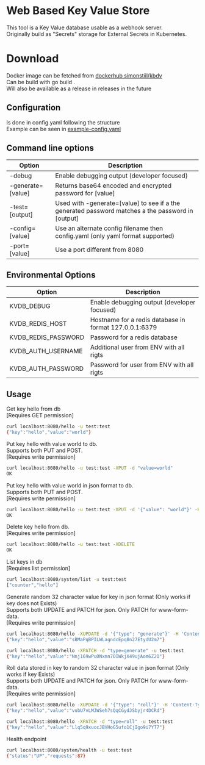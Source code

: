 # Web Based Key Value Store
This tool is a Key Value database usable as a webhook server.  
Originally build as "Secrets" storage for External Secrets in Kubernetes.  

# Download
Docker image can be fetched from [dockerhub simonstiil/kbdv](https://hub.docker.com/repository/docker/simonstiil/kbdv)  
Can be build with go build .  
Will also be available as a release in releases in the future

## Configuration
Is done in config.yaml following the structure  
Example can be seen in [example-config.yaml](./example-config.yaml) 

## Command line options
| Option | Description |
| ------ | ----------- |
| -debug | Enable debugging output (developer focused) |
| -generate=\[value\] | Returns base64 encoded and encrypted password for \[value\] |
| -test=\[output\] | Used with -generate=\[value\] to see if a the generated password matches a the password in \[output\] |
| -config=\[value\] | Use an alternate config filename then config.yaml (only yaml format supported) |
| -port=\[value\] | Use a port different from 8080 |

## Environmental Options

| Option | Description |
| ------ | ----------- |
| KVDB_DEBUG | Enable debugging output (developer focused) |
| KVDB_REDIS_HOST | Hostname for a redis database in format 127.0.0.1:6379 |
| KVDB_REDIS_PASSWORD | Password for a redis database |
| KVDB_AUTH_USERNAME | Additional user from ENV with all rigts |
| KVDB_AUTH_PASSWORD | Password for user from ENV with all rigts |

## Usage
Get key hello from db  
\[Requires GET permission\]  
```bash
curl localhost:8080/hello -u test:test
{"key":"hello","value":"world"}
```

Put key hello with value world to db.  
Supports both PUT and POST.  
 \[Requires write permission\]  
```bash
curl localhost:8080/hello -u test:test -XPUT -d "value=world"
OK
```

Put key hello with value world in json format to db.  
Supports both PUT and POST.  
 \[Requires write permission\]  
```bash
curl localhost:8080/hello -u test:test -XPUT -d '{"value": "world"}' -H 'Content-Type: application/json'
OK
```

Delete key hello from db.  
\[Requires write permission\]  
```bash
curl localhost:8080/hello -u test:test -XDELETE
OK
```

List keys in db  
\[Requires list permission\]  
```bash
curl localhost:8080/system/list -u test:test
["counter","hello"]
```

Generate random 32 character value for key in json format (Only works if key does not Exists)  
Supports both UPDATE and PATCH for json. Only PATCH for www-form-data.  
\[Requires write permission\]  
```bash
curl localhost:8080/hello -XUPDATE -d '{"type": "generate"}' -H 'Content-Type: application/json' -u test:test
{"key":"hello","value":"sBMaPqBPILWLagndcEpq8n27EtydU2m7"}
```
```bash
curl localhost:8080/hello -XPATCH -d "type=generate" -u test:test
{"key":"hello","value":"Nnj169wPuONxmn7OIWkjX49ujAom6Z2O"}
```

Roll data stored in key to random 32 character value in json format (Only works if key Exists)  
Supports both UPDATE and PATCH for json. Only PATCH for www-form-data.  
\[Requires write permission\]  
```bash
curl localhost:8080/hello -XUPDATE -d '{"type": "roll"}' -H 'Content-Type: application/json' -u test:test
{"key":"hello","value":"vubU7vLMJWSeh7sQqCGydJSbyjr4DCRd"}
```
```bash
curl localhost:8080/hello -XPATCH -d "type=roll" -u test:test
{"key":"hello","value":"Llq5q9xuocJBVHoG5ufo1CjIgo9i7YT7"}
```

Health endpoint  
```bash
curl localhost:8080/system/health -u test:test
{"status":"UP","requests":87}
```